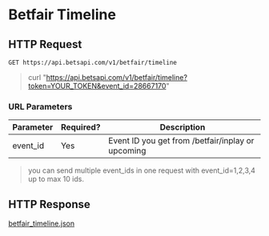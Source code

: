 # Betfair Timeline

## HTTP Request

`GET https://api.betsapi.com/v1/betfair/timeline`

> curl "https://api.betsapi.com/v1/betfair/timeline?token=YOUR_TOKEN&event_id=28667170"

### URL Parameters

Parameter | Required? | Description
--------- | ------- | -----------
event_id | Yes | Event ID you get from /betfair/inplay or upcoming

> you can send multiple event_ids in one request with event_id=1,2,3,4 up to max 10 ids.

## HTTP Response

<a href="../samples/betfair_timeline.json" target="_blank">betfair_timeline.json</a>
